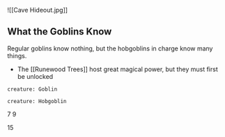 
![[Cave Hideout.jpg]]

## What the Goblins Know

Regular goblins know nothing, but the hobgoblins in charge know many things.

- The [[Runewood Trees]] host great magical power, but they must first be unlocked


```statblock
creature: Goblin
```
```statblock
creature: Hobgoblin
```

7
9

15